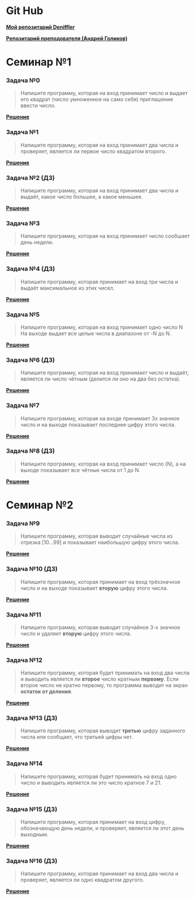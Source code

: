 # Git Hub #

[**Мой репозитарий Deniffler**](https://github.com/Deniffler/G3841)

[**Репозитарий преподователя (Андрей Голиков)**](https://github.com/Golikov-Andrey/G3841)


# Семинар №1 #
### Задача №0 ###
> Напишите программу, которая на вход принимает число и выдает его квадрат (число умноженное на само себя) приглашение ввести число.

[**Решение**](https://github.com/Deniffler/G3841/tree/main/Sem1Task0)
### Задача №1 ###
> Напишите программу, которая на вход принимает два числа и проверяет, является ли первое число квадратом второго.

[**Решение**](https://github.com/Deniffler/G3841/tree/main/Sem1Task1)
### Задача №2 (ДЗ) ###
> Напишите программу, которая на вход принимает два числа и выдаёт, какое число большее, а какое меньшее.

[**Решение**](https://github.com/Deniffler/G3841/tree/main/Sem1Task2)
### Задача №3 ###
> Напишите программу, которая на вход принимает число сообшает день недели.

[**Решение**](https://github.com/Deniffler/G3841/tree/main/Sem1Task3)
### Задача №4 (ДЗ) ###
> Напишите программу, которая принимает на вход три числа и выдаёт максимальное из этих чисел.

[**Решение**](https://github.com/Deniffler/G3841/tree/main/Sem1Task4)
### Задача №5 ###
> Напишите программу, которая на вход принимает одно число N На выходе выдает все целые числа в диапазоне от -N до N.

[**Решение**](https://github.com/Deniffler/G3841/tree/main/Sem1Task5)
### Задача №6 (ДЗ) ###
> Напишите программу, которая на вход принимает число и выдаёт, является ли число чётным (делится ли оно на два без остатка).

[**Решение**](https://github.com/Deniffler/G3841/tree/main/Sem1Task6)
### Задача №7 ###
> Напишите программу, которая на входе принимает 3х значное число и на выходе показывает последнее цифру этого числа.

[**Решение**](https://github.com/Deniffler/G3841/tree/main/Sem1Task7)
### Задача №8 (ДЗ) ###
> Напишите программу, которая на вход принимает число (N), а на выходе показывает все чётные числа от 1 до N.

[**Решение**](https://github.com/Deniffler/G3841/tree/main/Sem1Task8)

# Семинар №2 #
### Задача №9 ###
> Напишите программу, которая выводит случайные числа из отрезка [10...99] и показывает наибольшую цифру этого числа.

[**Решение**](#)
### Задача №10 (ДЗ) ###
> Напишите программу, которая принимает на вход трёхзначное число и на выходе показывает **вторую** цифру этого числа.

[**Решение**](#)
### Задача №11 ###
> Напишите программу, которая выводит случайное 3-х значное число и удаляет **вторую** цифру этого числа. 

[**Решение**](#)
### Задача №12 ###
> Напишите программу, которая будет принимать на вход два числа и выводить является ли **второе** число кратным **первому**. Если второе число не кратно первому, то программа выводит на экран **остаток от деления**.

[**Решение**](#)
### Задача №13 (ДЗ) ###
> Напишите программу, которая выводит **третью** цифру заданного числа или сообщает, что третьей цифры нет. 

[**Решение**](#)
### Задача №14 ###
> Напишите программу, которая будет принимать на вход одно число и выводить является ли это число кратное 7 и 21.

[**Решение**](#)
### Задача №15 (ДЗ) ###
> Напишите программу, которая принимает на вход цифру, обозначающую день недели, и проверяет, является ли этот день выходным.

[**Решение**](#)
### Задача №16 (ДЗ) ###
> Напишите программу, которая принимает на вход два числа и проверяет, является ли одно квадратом другого. 

[**Решение**](#)